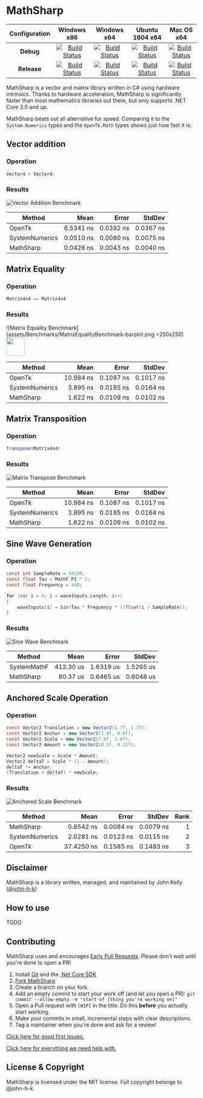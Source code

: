 # MathSharp

|Configuration|Windows x86|Windows x64|Ubuntu 1604 x64|Mac OS x64|
|:--:|:--:|:--:|:--:|:--:|
|**Debug**|[![Build Status](https://johnkellyoxford.visualstudio.com/MathSharp/_apis/build/status/scripts/john-h-k.MathSharp?branchName=master&jobName=windows_debug_x86)](https://johnkellyoxford.visualstudio.com/MathSharp/_build/latest?definitionId=3&branchName=master)|[![Build Status](https://johnkellyoxford.visualstudio.com/MathSharp/_apis/build/status/scripts/john-h-k.MathSharp?branchName=master&jobName=windows_debug_x64)](https://johnkellyoxford.visualstudio.com/MathSharp/_build/latest?definitionId=3&branchName=master)|[![Build Status](https://johnkellyoxford.visualstudio.com/MathSharp/_apis/build/status/scripts/john-h-k.MathSharp?branchName=master&jobName=ubuntu_1604_debug_x64)](https://johnkellyoxford.visualstudio.com/MathSharp/_build/latest?definitionId=3&branchName=master)|[![Build Status](https://johnkellyoxford.visualstudio.com/MathSharp/_apis/build/status/scripts/john-h-k.MathSharp?branchName=master&jobName=macOS_debug_x64)](https://johnkellyoxford.visualstudio.com/MathSharp/_build/latest?definitionId=3&branchName=master)|
|**Release**|[![Build Status](https://johnkellyoxford.visualstudio.com/MathSharp/_apis/build/status/scripts/john-h-k.MathSharp?branchName=master&jobName=windows_release_x86)](https://johnkellyoxford.visualstudio.com/MathSharp/_build/latest?definitionId=3&branchName=master)|[![Build Status](https://johnkellyoxford.visualstudio.com/MathSharp/_apis/build/status/scripts/john-h-k.MathSharp?branchName=master&jobName=windows_release_x64)](https://johnkellyoxford.visualstudio.com/MathSharp/_build/latest?definitionId=3&branchName=master)|[![Build Status](https://johnkellyoxford.visualstudio.com/MathSharp/_apis/build/status/scripts/john-h-k.MathSharp?branchName=master&jobName=ubuntu_1604_release_x64)](https://johnkellyoxford.visualstudio.com/MathSharp/_build/latest?definitionId=3&branchName=master)|[![Build Status](https://johnkellyoxford.visualstudio.com/MathSharp/_apis/build/status/scripts/john-h-k.MathSharp?branchName=master&jobName=macOS_release_x64)](https://johnkellyoxford.visualstudio.com/MathSharp/_build/latest?definitionId=3&branchName=master)|

MathSharp is a vector and matrix library written in C# using hardware intrinsics. Thanks to hardware acceleration, MathSharp is significantly faster than most mathematics libraries out there, but only supports .NET Core 3.0 and up.

MathSharp beats out all alternative for speed. Comparing it to the `System.Numerics` types and the `OpenTk.Math` types shows just how fast it is:

## Vector addition

### Operation

```cs
Vector4 + Vector4;
```

### Results

![Vector Addition Benchmark](assets/Benchmarks/VectorAdditionBenchmark-barplot.png)

|         Method |      Mean |     Error |    StdDev |
|--------------- |----------:|----------:|----------:|
|         OpenTk | 6.5341 ns | 0.0392 ns | 0.0367 ns |
| SystemNumerics | 0.0510 ns | 0.0080 ns | 0.0075 ns |
|      MathSharp | 0.0426 ns | 0.0043 ns | 0.0040 ns |

## Matrix Equality

### Operation

```cs
Matrix4x4 == Matrix4x4
```

### Results

![Matrix Equality Benchmark](assets/Benchmarks/MatrixEqualityBenchmark-barplot.png =250x250)
<img src="assets/Benchmarks/MatrixEqualityBenchmark-barplot.png" width="48">



|         Method |      Mean |     Error |    StdDev |
|--------------- |----------:|----------:|----------:|
|         OpenTk | 10.984 ns | 0.1087 ns | 0.1017 ns |
| SystemNumerics |  3.895 ns | 0.0185 ns | 0.0164 ns |
|      MathSharp |  1.622 ns | 0.0109 ns | 0.0102 ns |

## Matrix Transposition

### Operation

```cs
Transpose(Matrix4x4)
```

### Results

![Matrix Transpose Benchmark](assets/Benchmarks/MatrixTransposeBenchmark-barplot.png)

|         Method |      Mean |     Error |    StdDev |
|--------------- |----------:|----------:|----------:|
|         OpenTk | 10.984 ns | 0.1087 ns | 0.1017 ns |
| SystemNumerics |  3.895 ns | 0.0185 ns | 0.0164 ns |
|      MathSharp |  1.622 ns | 0.0109 ns | 0.0102 ns |

## Sine Wave Generation

### Operation

```cs
const int SampleRate = 44100;
const float Tau = MathF.PI * 2;
const float Frequency = 440;

for (var i = 0; i < waveInputs.Length; i++)
{
    waveInputs[i] = Sin(Tau * Frequency * ((float)i / SampleRate));
}
```

### Results

![Sine Wave Benchmark](assets/Benchmarks/SineWaveBenchmark-barplot.png)

|      Method |      Mean |     Error |    StdDev |
|------------ |----------:|----------:|----------:|
| SystemMathF | 412.30 us | 1.6319 us | 1.5265 us |
|   MathSharp |  80.37 us | 0.6465 us | 0.6048 us |

## Anchored Scale Operation

### Operation

```cs
const Vector2 Translation = new Vector2(1.7f, 2.3f);
const Vector2 Anchor = new Vector2(1.0f, 0.0f);
const Vector2 Scale = new Vector2(7.0f, 3.6f);
const Vector2 Amount = new Vector2(0.5f, 0.25f);

Vector2 newScale = Scale * Amount;
Vector2 deltaT = Scale * (1 - Amount);
deltaT *= Anchor;
(Translation + deltaT) * newScale;
```

### Results

![Anchored Scale Benchmark](assets/Benchmarks/AnchoredScaleBenchmark-barplot.png)

|         Method |       Mean |     Error |    StdDev | Rank |
|--------------- |-----------:|----------:|----------:|-----:|
|      MathSharp |  0.8542 ns | 0.0084 ns | 0.0079 ns |    1 |
| SystemNumerics |  2.0281 ns | 0.0123 ns | 0.0115 ns |    2 |
|         OpenTk | 37.4250 ns | 0.1585 ns | 0.1483 ns |    3 |

## Disclaimer

MathSharp is a library written, managed, and maintained by John Kelly ([@john-h-k](https://github.com/john-h-k))

## How to use

TODO

## Contributing

MathSharp uses and encourages [Early Pull Requests](https://medium.com/practical-blend/pull-request-first-f6bb667a9b6). Please don't wait until you're done to open a PR!

1. Install [Git](https://git-scm.com/downloads) and the [.Net Core SDK](https://www.microsoft.com/net/download)
1. [Fork MathSharp](https://github.com/opentk/MathSharp/fork)
1. Create a branch on your fork.
1. Add an empty commit to start your work off (and let you open a PR): `git commit --allow-empty -m "start of [thing you're working on]"`
1. Open a Pull request with `[WIP]` in the title. Do this **before** you actually start working.
1. Make your commits in small, incremental steps with clear descriptions.
1. Tag a maintainer when you're done and ask for a review!

[Click here for good first issues.](https://github.com/opentk/MathSharp/issues?q=is%3Aissue+is%3Aopen+label%3A%22good+first+issue%22)

[Click here for everything we need help with.](https://github.com/opentk/MathSharp/issues?q=is%3Aissue+is%3Aopen+label%3A%22help+wanted%22)

## License & Copyright
MathSharp is licensed under the MIT license. Full copyright belongs to @john-h-k.
